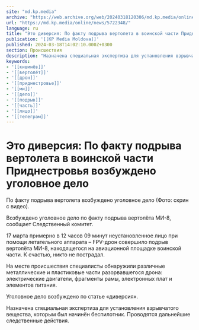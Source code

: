 ```yaml
---
site: "md.kp.media"
archive: "https://web.archive.org/web/20240318120306/md.kp.media/online/news/5722348/"
url: "https://md.kp.media/online/news/5722348/"
language: ru
title: "Это диверсия: По факту подрыва вертолета в воинской части Приднестровья возбуждено уголовное дело"
publication: '[[KP Media Moldova]]'
published: 2024-03-18T14:02:10.000Z+0300
section: Происшествия
description: "Назначена специальная экспертиза для установления взрывчатого вещества, которым был начинён беспилотник"
keywords:
- '[[кишинёв]]'
- '[[вертолёт]]'
- '[[дрон]]'
- '[[приднестровье]]'
- '[[ми]]'
- '[[дело]]'
- '[[подрыв]]'
- '[[часть]]'
- '[[лицо]]'
- '[[телеграм]]'
---
```


# Это диверсия: По факту подрыва вертолета в воинской части Приднестровья возбуждено уголовное дело

По факту подрыва вертолета возбуждено уголовное дело (Фото: скрин с видео).

Возбуждено уголовное дело по факту подрыва вертолёта МИ-8, сообщает Следственный комитет.

17 марта примерно в 12 часов 09 минут неустановленное лицо при помощи летательного аппарата – FPV-дрон совершило подрыв вертолёта МИ-8, находящегося на авиационной площадке воинской части. К счастью, никто не пострадал.

На месте происшествия специалисты обнаружили различные металлические и пластиковые части разорвавшегося дрона: электрические двигатели, фрагменты рамы, электронных плат и элементов питания.

Уголовное дело возбуждено по статье «диверсия».

Назначена специальная экспертиза для установления взрывчатого вещества, которым был начинён беспилотник. Проводятся дальнейшие следственные действия.